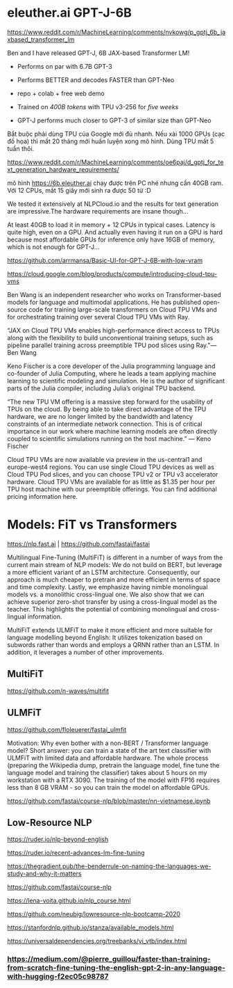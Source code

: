 # eleuther.ai GPT-J-6B

https://www.reddit.com/r/MachineLearning/comments/nvkowg/p_gptj_6b_jaxbased_transformer_lm

Ben and I have released GPT-J, 6B JAX-based Transformer LM!

- Performs on par with 6.7B GPT-3

- Performs BETTER and decodes FASTER than GPT-Neo

- repo + colab + free web demo

- Trained on _400B tokens_ with TPU v3-256 for _five weeks_

- GPT-J performs much closer to GPT-3 of similar size than GPT-Neo

Bắt buộc phải dùng TPU của Google mới đủ nhanh. Nếu xài 1000 GPUs (cạc đồ họa) thì mất 20 tháng mới huấn luyện xong mô hình. Dùng TPU mất 5 tuần thôi.

https://www.reddit.com/r/MachineLearning/comments/oe6paj/d_gptj_for_text_generation_hardware_requirements/

mô hình https://6b.eleuther.ai chạy được trên PC nhé nhưng cần 40GB ram. Với 12 CPUs, mất 15 giây mới sinh ra được 50 từ :D

We tested it extensively at NLPCloud.io and the results for text generation are impressive.The hardware requirements are insane though...

At least 40GB to load it in memory + 12 CPUs in typical cases. Latency is quite high, even on a GPU. And actually even having it run on a GPU is hard because most affordable GPUs for inference only have 16GB of memory, which is not enough for GPT-J...

https://github.com/arrmansa/Basic-UI-for-GPT-J-6B-with-low-vram


https://cloud.google.com/blog/products/compute/introducing-cloud-tpu-vms

Ben Wang is an independent researcher who works on Transformer-based models for language and multimodal applications. He has published open-source code for training large-scale transformers on Cloud TPU VMs and for orchestrating training over several Cloud TPU VMs with Ray.

“JAX on Cloud TPU VMs enables high-performance direct access to TPUs along with the flexibility to build unconventional training setups, such as pipeline parallel training across preemptible TPU pod slices using Ray."— Ben Wang

Keno Fischer is a core developer of the Julia programming language and co-founder of Julia Computing, where he leads a team applying machine learning to scientific modeling and simulation. He is the author of significant parts of the Julia compiler, including Julia’s original TPU backend.

“The new TPU VM offering is a massive step forward for the usability of TPUs on the cloud. By being able to take direct advantage of the TPU hardware, we are no longer limited by the bandwidth and latency constraints of an intermediate network connection. This is of critical importance in our work where machine learning models are often directly coupled to scientific simulations running on the host machine.” — Keno Fischer 

Cloud TPU VMs are now available via preview in the us-central1 and europe-west4 regions. You can use single Cloud TPU devices as well as Cloud TPU Pod slices, and you can choose TPU v2 or TPU v3 accelerator hardware. Cloud TPU VMs are available for as little as $1.35 per hour per TPU host machine with our preemptible offerings. You can find additional pricing information here.


# Models: FiT vs Transformers

https://nlp.fast.ai | https://github.com/fastai/fastai

Multilingual Fine-Tuning (MultiFiT) is different in a number of ways from the current main stream of NLP models: We do not build on BERT, but leverage a more efficient variant of an LSTM architecture. Consequently, our approach is much cheaper to pretrain and more efficient in terms of space and time complexity. Lastly, we emphasize having nimble monolingual models vs. a monolithic cross-lingual one. We also show that we can achieve superior zero-shot transfer by using a cross-lingual model as the teacher. This highlights the potential of combining monolingual and cross-lingual information.

MultiFiT extends ULMFiT to make it more efficient and more suitable for language modelling beyond English: It utilizes tokenization based on subwords rather than words and employs a QRNN rather than an LSTM. In addition, it leverages a number of other improvements.

## MultiFiT
https://github.com/n-waves/multifit

## ULMFiT

https://github.com/floleuerer/fastai_ulmfit

Motivation: Why even bother with a non-BERT / Transformer language model? Short answer: you can train a state of the art text classifier with ULMFiT with limited data and affordable hardware. The whole process (preparing the Wikipedia dump, pretrain the language model, fine tune the language model and training the classifier) takes about 5 hours on my workstation with a RTX 3090. The training of the model with FP16 requires less than 8 GB VRAM - so you can train the model on affordable GPUs.

https://github.com/fastai/course-nlp/blob/master/nn-vietnamese.ipynb

## Low-Resource NLP

https://ruder.io/nlp-beyond-english

https://ruder.io/recent-advances-lm-fine-tuning

https://thegradient.pub/the-benderrule-on-naming-the-languages-we-study-and-why-it-matters

https://github.com/fastai/course-nlp

https://lena-voita.github.io/nlp_course.html

https://github.com/neubig/lowresource-nlp-bootcamp-2020

https://stanfordnlp.github.io/stanza/available_models.html

https://universaldependencies.org/treebanks/vi_vtb/index.html

### https://medium.com/@pierre_guillou/faster-than-training-from-scratch-fine-tuning-the-english-gpt-2-in-any-language-with-hugging-f2ec05c98787 ###
